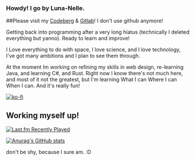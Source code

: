 ### Howdy! I go by Luna-Nelle.

##Please visit my [Codeberg](https://codeberg.org/LimePotato) & [Gitlab](https://gitlab.com/LimePotato)! I don't use github anymore!

Getting back into programming after a very long hiatus (technically I deleted everything but yanno). Ready to learn and improve! 

I Love everything to do with space, I love science, and I love technology, I've got many ambitions and I plan to see them through.

At the moment Im working on refining my skills in web design, re-learning Java, and learning C#, and Rust. 
Right now I know there's not much here, and most of it not the greatest, but I'm learning What I can Where I can When I can. And it's really fun!

[![ko-fi](https://ko-fi.com/img/githubbutton_sm.svg)](https://ko-fi.com/G2G8AK43S)

## Working myself up!
[![Last.fm Recently Played](https://lastfm-recently-played.vercel.app/api?user=LimePotato)](https://last.fm/user/LimePotato)


[![Anurag's GitHub stats](https://github-readme-stats.vercel.app/api?username=limepotato&count_private=true&bg_color=1e1e2e&text_color=cdd6f4&icon_color=cba6f7&title_color=94e2d5)](https://github.com/anuraghazra/github-readme-stats) 


don't be shy, because I sure am. :D
